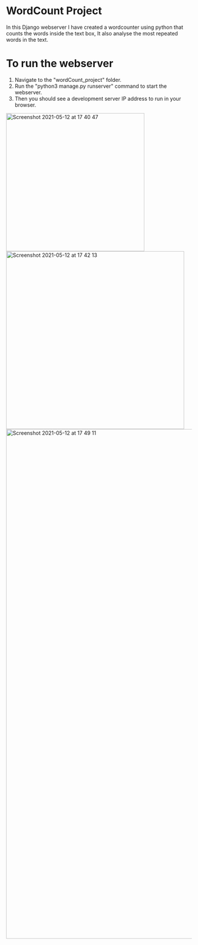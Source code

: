 # WordCount Project

In this Django webserver I have created a wordcounter using python that counts the words inside the text box, It also analyse the most repeated words in the text.

# To run the webserver
1. Navigate to the "wordCount_project" folder.
2. Run the "python3 manage.py runserver" command to start the webserver.
3. Then you should see a development server IP address to run in your browser.


<img width="375" alt="Screenshot 2021-05-12 at 17 40 47" src="https://user-images.githubusercontent.com/56395303/118012869-6b5a5a00-b349-11eb-8b71-bc437b055a3d.png">
<img width="483" alt="Screenshot 2021-05-12 at 17 42 13" src="https://user-images.githubusercontent.com/56395303/118012871-6bf2f080-b349-11eb-9d3a-0fe23ae6a08a.png">
<img width="1384" alt="Screenshot 2021-05-12 at 17 49 11" src="https://user-images.githubusercontent.com/56395303/118014321-fd169700-b34a-11eb-9506-c4065bb9800c.png">
